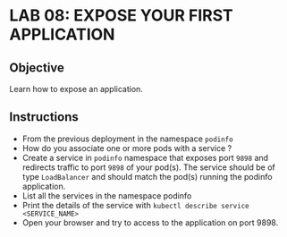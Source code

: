# LAB 08: EXPOSE YOUR FIRST APPLICATION

## Objective

Learn how to expose an application.

## Instructions

- From the previous deployment in the namespace `podinfo`
- How do you associate one or more pods with a service ?
- Create a service in `podinfo` namespace that exposes port `9898` and redirects traffic to port `9898` of your pod(s). The service should be of type `LoadBalancer` and should match the pod(s) running the podinfo application.
- List all the services in the namespace podinfo
- Print the details of the service with `kubectl describe service <SERVICE_NAME>`
- Open your browser and try to access to the application on port 9898.